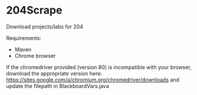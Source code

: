 # 204Scrape
Download projects/labs for 204

Requirements:
- Maven
- Chrome browser

If the chromedriver provided (version 80) is incompatible with your browser, download the appropriate version here: https://sites.google.com/a/chromium.org/chromedriver/downloads and update the filepath in BlackboardVars.java
